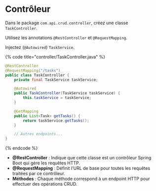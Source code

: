 # Contrôleur

Dans le package `com.api.crud.controller`, créez une classe `TaskController`.

Utilisez les annotations `@RestController` et `@RequestMapping`.

Injectez (`@Autowired`) `TaskService`.

{% code title="controller/TaskController.java" %}
```java
@RestController
@RequestMapping("/tasks")
public class TaskController {
    private final TaskService taskService;

    @Autowired
    public TaskController(TaskService taskService) {
        this.taskService = taskService;
    }

    @GetMapping
    public List<Task> getTasks() {
        return taskService.getTasks();
    }

    // Autres endpoints...
}
```
{% endcode %}

* **@RestController** : Indique que cette classe est un contrôleur Spring Boot qui gère les requêtes HTTP.
* **@RequestMapping** : Définit l'URL de base pour toutes les requêtes traitées par ce contrôleur.
* **Méthodes** : Chaque méthode correspond à un endpoint HTTP pour effectuer des opérations CRUD.
